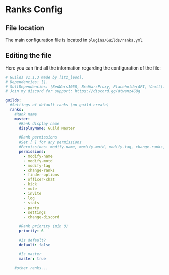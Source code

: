 # Ranks Config

## File location

The main configuration file is located in `plugins/Guilds/ranks.yml`.

## Editing the file

Here you can find all the information regarding the configuration of the file:

```yaml title="ranks.yml"
# Guilds v1.1.3 made by [itz_leoo].
# Dependencies: [].
# SoftDependencies: [BedWars1058, BedWarsProxy, PlaceholderAPI, Vault].
# Join my discord for support: https://discord.gg/dtwanz4GQg

guilds:
  #Settings of default ranks (on guild create)
  ranks:
    #Rank name
    master:
      #Rank display name
      displayName: Guild Master

      #Rank permissions
      #Set [ ] for any permissions
      #Permissions: modify-name, modify-motd, modify-tag, change-ranks, finder-options, officer-chat, kick, mute, invite, log, stats, party, settings, change-discord
      permissions:
        - modify-name
        - modify-motd
        - modify-tag
        - change-ranks
        - finder-options
        - officer-chat
        - kick
        - mute
        - invite
        - log
        - stats
        - party
        - settings
        - change-discord

      #Rank priority (min 0)
      priority: 6
      
      #Is default?
      default: false
      
      #Is master
      master: true
    
    #other ranks...
```
